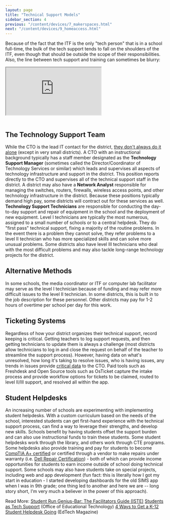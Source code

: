 ```yaml
---
layout: page
title: "Technical Support Models"
sidebar_section: 4
previous: "/content/devices/7_makerspaces.html"
next: "/content/devices/9_homeaccess.html"
---
```

Because of the fact that the ITF is the only "tech person" that is in a school full-time, the bulk of the tech support tends to fall on the shoulders of the ITF, even though that should be outside the scope of their responsibilities. Also, the line between tech support and training can sometimes be blurry:
<div class="embed-responsive embed-responsive-4by3" style="max-height: 500px; width: auto;">
  <iframe class="embed-responsive-item" src="https://www.youtube.com/embed/pQHX-SjgQvQ?rel=0"></iframe>
</div>
<br/>

## The Technology Support Team
While the CTO is the lead IT contact for the district, [they don't always do it alone][1] (except in very small districts). A CTO with an instructional background typically has a staff member designated as the **Technology Support Manager** (sometimes called the Director/Coordinator of Technology Services or similar) which leads and supervises all aspects of technology infrastructure and support in the district. This position reports directly to the CTO and supervises all of the technical support staff in the district. A district may also have a **Network Analyst** responsible for managing the switches, routers, firewalls, wireless access points, and other technology infrastructure in the district. Because these positions typically demand high pay, some districts will contract out for these services as well. **Technology Support Technicians** are responsible for conducting the day-to-day support and repair of equipment in the school and the deployment of new equipment. Level I technicians are typically the most numerous, assigned to a small number of schools or to a central helpdesk. They do "first pass" technical support, fixing a majority of the routine problems. In the event there is a problem they cannot solve, they refer problems to a level II technician who has more specialized skills and can solve more unusual problems. Some districts also have level III technicians who deal with the most difficult problems and may also tackle long-range technology projects for the district.   

## Alternative Methods
In some schools, the media coordinator or ITF or computer lab facilitator may serve as the level I technician because of funding and may refer more difficult issues to the level II technician. In some districts, this is built in to the job description for these personnel. Other districts may pay for 1-2 hours of overtime per school per day for this work.

## Ticketing Systems
Regardless of how your district organizes their technical support, record keeping is critical. Getting teachers to log support requests, and then getting technicians to update them is always a challenge (most districts allow technicians to log in and close the request on behalf of the teacher to streamline the support process). However, having data on what's unresolved, how long it's taking to resolve issues, who is having issues, any trends in issues provide [critical data][2] to the CTO. Paid tools such as Freshdesk and Open Source tools such as OsTicket capture the intake process and provide workflow options for tickets to be claimed, routed to level II/III support, and resolved all within the app.

## Student Helpdesks
An increasing number of schools are experimenting with implementing student helpdesks. With a custom curriculum based on the needs of the school, interested students can get first-hand experience with the technical support process, can find a way to leverage their strengths, and develop new skills. Schools benefit by having students offset the support burden and can also use instructional funds to train these students. Some student helpdesks work through the library, and others work through CTE programs. Some helpdesks also provide training and pay for students to become [CompTIA A+ certified][3] or certified through a vendor to make repairs under warranty (i.e. [Dell Repair Certification][4]) - both of which can provide income opportunities for students to earn income outside of school doing technical support.   Some schools may also have students take on special projects, including web and app development (fun fact: this is literally how I got my start in education - I started developing dashboards for the old SIMS app when I was in 9th grade; one thing led to another and here we are -- long story short, I'm very much a believer in the power of this approach). 

Read More:
[Student Run Genius-Bar: The Facilitators Guide (ISTE)][5]
[Students as Tech Support][6] (Office of Educational Technology)
[4 Ways to Get a K-12 Student Helpdesk Going][7] (EdTech Magazine)

[1]:	http://www.orangecountyfirst.com/content/job-descriptions
[2]:	https://zapier.com/learn/customer-support/customer-support-data/
[3]:	https://www.comptia.org/certifications/a
[4]:	https://techdirect.dell.com/Portal/Login.aspx
[5]:	https://www.iste.org/explore/In-the-classroom/Student-run-genius-bar%3A-The-facilitator
[6]:	https://tech.ed.gov/stories/students-as-tech-support/
[7]:	-help-desk-going